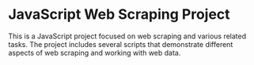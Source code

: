 # JavaScript Web Scraping Project

This is a JavaScript project focused on web scraping and various related tasks. The project includes several scripts that demonstrate different aspects of web scraping and working with web data.
